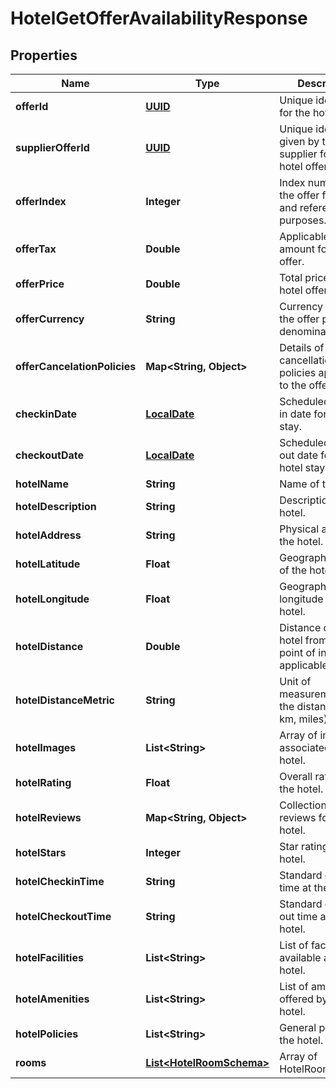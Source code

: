 # HotelGetOfferAvailabilityResponse

## Properties
Name | Type | Description | Notes
------------ | ------------- | ------------- | -------------
**offerId** | [**UUID**](UUID.md) | Unique identifier for the hotel offer. |  [optional]
**supplierOfferId** | [**UUID**](UUID.md) | Unique identifier given by the supplier for the hotel offer. |  [optional]
**offerIndex** | **Integer** | Index number of the offer for sorting and referencing purposes. |  [optional]
**offerTax** | **Double** | Applicable tax amount for the offer. |  [optional]
**offerPrice** | **Double** | Total price of the hotel offer. |  [optional]
**offerCurrency** | **String** | Currency in which the offer price is denominated. |  [optional]
**offerCancelationPolicies** | **Map&lt;String, Object&gt;** | Details of the cancellation policies applicable to the offer. |  [optional]
**checkinDate** | [**LocalDate**](LocalDate.md) | Scheduled check-in date for the hotel stay. |  [optional]
**checkoutDate** | [**LocalDate**](LocalDate.md) | Scheduled check-out date for the hotel stay. |  [optional]
**hotelName** | **String** | Name of the hotel. |  [optional]
**hotelDescription** | **String** | Description of the hotel. |  [optional]
**hotelAddress** | **String** | Physical address of the hotel. |  [optional]
**hotelLatitude** | **Float** | Geographic latitude of the hotel. |  [optional]
**hotelLongitude** | **Float** | Geographic longitude of the hotel. |  [optional]
**hotelDistance** | **Double** | Distance of the hotel from a central point of interest, if applicable. |  [optional]
**hotelDistanceMetric** | **String** | Unit of measurement for the distance (e.g., km, miles). |  [optional]
**hotelImages** | **List&lt;String&gt;** | Array of images associated with the hotel. |  [optional]
**hotelRating** | **Float** | Overall rating of the hotel. |  [optional]
**hotelReviews** | **Map&lt;String, Object&gt;** | Collection of reviews for the hotel. |  [optional]
**hotelStars** | **Integer** | Star rating of the hotel. |  [optional]
**hotelCheckinTime** | **String** | Standard check-in time at the hotel. |  [optional]
**hotelCheckoutTime** | **String** | Standard check-out time at the hotel. |  [optional]
**hotelFacilities** | **List&lt;String&gt;** | List of facilities available at the hotel. |  [optional]
**hotelAmenities** | **List&lt;String&gt;** | List of amenities offered by the hotel. |  [optional]
**hotelPolicies** | **List&lt;String&gt;** | General policies of the hotel. |  [optional]
**rooms** | [**List&lt;HotelRoomSchema&gt;**](HotelRoomSchema.md) | Array of HotelRoomSchema. |  [optional]
